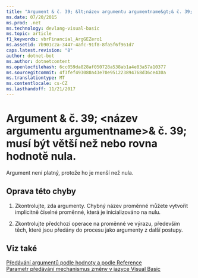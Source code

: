 ```yaml
---
title: "Argument & č. 39; &lt;název argumentu argumentname&gt;& č. 39; musí být větší než nebo rovna hodnotě nula."
ms.date: 07/20/2015
ms.prod: .net
ms.technology: devlang-visual-basic
ms.topic: article
f1_keywords: vbrFinancial_ArgGEZero1
ms.assetid: 7b901c2a-3447-4afc-91f8-8fa5f6f961d7
caps.latest.revision: "8"
author: dotnet-bot
ms.author: dotnetcontent
ms.openlocfilehash: 6cc059da828af050728a538ab1a4e83a57a10377
ms.sourcegitcommit: 4f3fef493080a43e70e951223894768d36ce430a
ms.translationtype: MT
ms.contentlocale: cs-CZ
ms.lasthandoff: 11/21/2017
---
```

# <a name="argument-39ltargumentnamegt39-must-be-greater-than-or-equal-to-zero"></a>Argument & č. 39; &lt;název argumentu argumentname&gt;& č. 39; musí být větší než nebo rovna hodnotě nula.
Argument není platný, protože ho je menší než nula.  
  
## <a name="to-correct-this-error"></a>Oprava této chyby  
  
1.  Zkontrolujte, zda argumenty. Chybný název proměnné můžete vytvořit implicitně číselné proměnné, která je inicializováno na nulu.  
  
2.  Zkontrolujte předchozí operace na proměnné ve výrazu, především těch, které jsou předány do procesu jako argumenty z další postupy.  
  
## <a name="see-also"></a>Viz také  
 [Předávání argumentů podle hodnoty a podle Reference](../../visual-basic/programming-guide/language-features/procedures/passing-arguments-by-value-and-by-reference.md)  
 [Parametr předávání mechanismus změny v jazyce Visual Basic](http://msdn.microsoft.com/en-us/0fa2b0dc-aa1c-4797-bbd6-aa13c611cab2)
